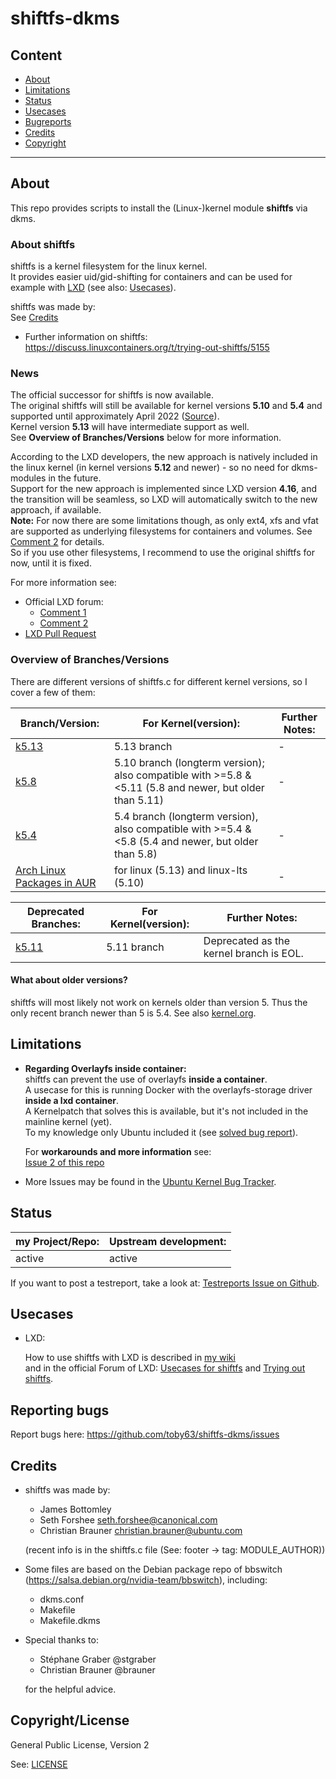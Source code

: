 
# shiftfs-dkms

## Content

* [About](#about)
* [Limitations](#limitations)
* [Status](#status)
* [Usecases](#usecases)
* [Bugreports](#reporting-bugs)
* [Credits](#credits)
* [Copyright](#copyrightlicense)

---

## About

This repo provides scripts to install the (Linux-)kernel module **shiftfs** via dkms.   

### About shiftfs

shiftfs is a kernel filesystem for the linux kernel.   
It provides easier uid/gid-shifting for containers and can be used for example with [LXD](https://linuxcontainers.org/lxd/) (see also: [Usecases](#usecases)).

shiftfs was made by:   
See [Credits](#credits)

* Further information on shiftfs:
https://discuss.linuxcontainers.org/t/trying-out-shiftfs/5155

### News

The official successor for shiftfs is now available.   
The original shiftfs will still be available for kernel versions **5.10** and **5.4** and supported until approximately April 2022 ([Source](https://discuss.linuxcontainers.org/t/shared-folder-between-container-and-host-is-cached/10725/12)).   
Kernel version **5.13** will have intermediate support as well.   
See **Overview of Branches/Versions** below for more information.   

According to the LXD developers, the new approach is natively included in the linux kernel (in kernel versions **5.12** and newer) - so no need for dkms-modules in the future.    
Support for the new approach is implemented since LXD version **4.16**, and the transition will be seamless, so LXD will automatically switch to the new approach, if available.   
**Note:** For now there are some limitations though, as only ext4, xfs and vfat are supported as underlying filesystems for containers and volumes.
See [Comment 2](https://discuss.linuxcontainers.org/t/lxd-4-16-has-been-released/11547/13) for details.   
So if you use other filesystems, I recommend to use the original shiftfs for now, until it is fixed.   

For more information see:

- Official LXD forum:
    - [Comment 1](https://discuss.linuxcontainers.org/t/shared-folder-between-container-and-host-is-cached/10725/2)
    - [Comment 2](https://discuss.linuxcontainers.org/t/lxd-4-16-has-been-released/11547/13)
- [LXD Pull Request](https://github.com/lxc/lxd/pull/8778)

### Overview of Branches/Versions

There are different versions of shiftfs.c for different kernel versions, so I cover a few of them:

| Branch/Version: | For Kernel(version): | Further Notes: |
| --- | --- | --- |
| [k5.13](https://github.com/toby63/shiftfs-dkms/tree/k5.13) | 5.13 branch | - |
| [k5.8](https://github.com/toby63/shiftfs-dkms/tree/k5.8) | 5.10 branch (longterm version); also compatible with >=5.8 & <5.11 (5.8 and newer, but older than 5.11) | - |
| [k5.4](https://github.com/toby63/shiftfs-dkms/tree/k5.4) | 5.4 branch (longterm version), also compatible with >=5.4 & <5.8 (5.4 and newer, but older than 5.8) | - |
| [Arch Linux Packages in AUR](https://aur.archlinux.org/packages/?O=0&K=shiftfs) | for linux (5.13) and linux-lts (5.10) | - |

| Deprecated Branches: | For Kernel(version): |  Further Notes: |
| --- | --- | --- |
| [k5.11](https://github.com/toby63/shiftfs-dkms/tree/k5.11) | 5.11 branch | Deprecated as the kernel branch is EOL. |

#### What about older versions?

shiftfs will most likely not work on kernels older than version 5.
Thus the only recent branch newer than 5 is 5.4.
See also [kernel.org](https://www.kernel.org/).


## Limitations

* **Regarding Overlayfs inside container:**   
shiftfs can prevent the use of overlayfs **inside a container**.      
A usecase for this is running Docker with the overlayfs-storage driver **inside a lxd container**.   
A Kernelpatch that solves this is available, but it's not included in the mainline kernel (yet).      
To my knowledge only Ubuntu included it (see [solved bug report](https://bugs.launchpad.net/ubuntu/+source/linux/+bug/1846272)).      

  For **workarounds and more information** see:   
[Issue 2 of this repo](https://github.com/toby63/shiftfs-dkms/issues/2#issuecomment-614688392) 


* More Issues may be found in the [Ubuntu Kernel Bug Tracker](https://bugs.launchpad.net/ubuntu/+source/linux?field.searchtext=shiftfs&search=Search&field.status%3Alist=NEW&field.status%3Alist=INCOMPLETE_WITH_RESPONSE&field.status%3Alist=INCOMPLETE_WITHOUT_RESPONSE&field.status%3Alist=CONFIRMED&field.status%3Alist=TRIAGED&field.status%3Alist=INPROGRESS&field.status%3Alist=FIXCOMMITTED&field.assignee=&field.bug_reporter=&field.omit_dupes=on&field.has_patch=&field.has_no_package=).

## Status

my Project/Repo: | Upstream development: |
--- | --- |
active | active |

If you want to post a testreport, take a look at: [Testreports Issue on Github](https://github.com/toby63/shiftfs-dkms/issues/3).

## Usecases

* LXD:

  How to use shiftfs with LXD is described in [my wiki](https://github.com/toby63/shiftfs-dkms/wiki/Use-shiftfs-in-LXD)     
  and in the official Forum of LXD: [Usecases for shiftfs](https://discuss.linuxcontainers.org/t/lxd-usecases-of-shiftfs-volume-disk-share/7735) and [Trying out shiftfs](https://discuss.linuxcontainers.org/t/trying-out-shiftfs/5155).


## Reporting bugs

 Report bugs here:
 https://github.com/toby63/shiftfs-dkms/issues


## Credits

* shiftfs was made by:
   * James Bottomley
   * Seth Forshee <seth.forshee@canonical.com>
   * Christian Brauner <christian.brauner@ubuntu.com>   
   
   (recent info is in the shiftfs.c file (See: footer -> tag: MODULE_AUTHOR))

* Some files are based on the Debian package repo of bbswitch (https://salsa.debian.org/nvidia-team/bbswitch), including:
   * dkms.conf
   * Makefile
   * Makefile.dkms
   
* Special thanks to:
   * Stéphane Graber @stgraber
   * Christian Brauner @brauner   
   
  for the helpful advice.


## Copyright/License

General Public License, Version 2

See: [LICENSE](LICENSE)
